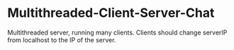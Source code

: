 # Multithreaded-Client-Server-Chat

Multithreaded server, running many clients.
Clients should change serverIP from localhost to the IP of the server.